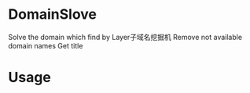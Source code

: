 # DomainSlove
Solve the domain which find by Layer子域名挖掘机
Remove not available domain names
Get title
# Usage
